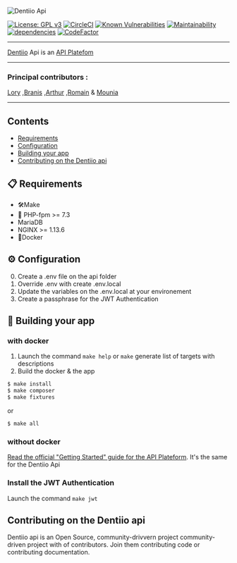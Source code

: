 ![Dentiio Api](https://www.dentiio.com/img/logoblue.png)

[![License: GPL v3](https://img.shields.io/badge/License-GPLv3-blue.svg)](https://www.gnu.org/licenses/gpl-3.0)
[![CircleCI](https://circleci.com/gh/DentiioApp/dentiio-api.svg?style=svg)](https://app.circleci.com/pipelines/github/DentiioApp/dentiio-api)
[![Known Vulnerabilities](https://snyk.io/test/github/dentiio/dentiio-front/badge.svg)](https://app.snyk.io/org/dentiio/projects)
[![Maintainability](https://api.codeclimate.com/v1/badges/f0de0aab8c05ebffd234/maintainability)](https://codeclimate.com/github/DentiioApp/dentiio-api/maintainability)[![dependencies](https://david-dm.org/DentiioApp/dentiio-api.svg)]()
[![CodeFactor](https://www.codefactor.io/repository/github/dentiioapp/dentiio-api/badge)](https://www.codefactor.io/repository/github/dentiioapp/dentiio-api)

----------------

[Dentiio](https://www.dentiio.com/) Api is an [API Platefom](https://github.com/api-platform/api-platform)


----------------

### Principal contributors :  
[Lory][L] 
,[Branis][B] 
,[Arthur][A] 
,[Romain][R] 
& [Mounia][M]

[L]:https://github.com/loryleticee
[B]:https://github.com/branisanz1
[R]:https://github.com/romainmaucot
[A]:https://github.com/adjikpo
[M]:https://github.com/lyafmounia

----------------

## Contents
-   [Requirements](#-requirements)
-   [Configuration](#-configuration)
-   [Building your app](#-building-your-app)
-   [Contributing on the Dentiio api](#-contributing-on-the-dentiio-api)

## 📋 Requirements
- 🛠Make
- :elephant: PHP-fpm >= 7.3 
- MariaDB 
- NGINX >= 1.13.6  
- 🐳Docker

## :gear: Configuration
0. Create a .env file on the api folder
1. Override .env with create .env.local 
2. Update the variables on the .env.local at your environement 
3. Create a passphrase for the JWT Authentication


## 🎉 Building your app  

### with docker
1. Launch the command  `make help` or `make` generate list of targets with descriptions
2. Build the docker & the app

``` bash
$ make install
$ make composer
$ make fixtures
```

or

``` bash
$ make all
```

### without docker
[Read the official "Getting Started" guide for the API Plateform](https://api-platform.com/docs/distribution/#using-symfony-flex-and-composer-advanced-users). It's the same for the Dentiio Api 

### Install the JWT Authentication
Launch the command `make jwt`

## Contributing on the Dentiio api

Dentiio api is an Open Source, community-drivvern project community-driven project with of contributors. Join them contributing code or contributing documentation.
